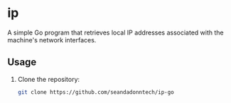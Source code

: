 # ip

A simple Go program that retrieves local IP addresses associated with the machine's network interfaces.

## Usage

1. Clone the repository:

   ```bash
   git clone https://github.com/seandadonntech/ip-go
